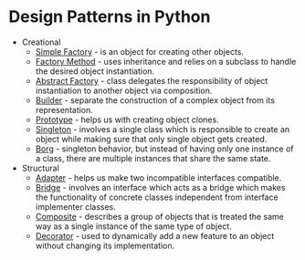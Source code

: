 # Design Patterns in Python

* Creational
    * [Simple Factory](creational/01_simple_factory) - is an object for creating other objects.
    * [Factory Method](creational/02_factory_method) -  uses inheritance and relies on a subclass to handle the desired object instantiation.
    * [Abstract Factory](creational/03_abstract_factory) - class delegates the responsibility of object instantiation to another object via composition.
    * [Builder](creational/04_builder) - separate the construction of a complex object from its representation.
    * [Prototype](creational/05_prototype) - helps us with creating object clones.
    * [Singleton](creational/06_singleton) - involves a single class which is responsible to create an object while making sure that only single object gets created.
    * [Borg](creational/07_borg) - singleton behavior, but instead of having only one instance
of a class, there are multiple instances that share the same state.
* Structural
    * [Adapter](structural/01_adapter) - helps us make two incompatible interfaces compatible.
    * [Bridge](structural/02_bridge) - involves an interface which acts as a bridge which makes the functionality of concrete classes independent from interface implementer classes.
    * [Composite](structural/03_composite) - describes a group of objects that is treated the same way as a single instance of the same type of object.
    * [Decorator](structural/04_decorator) - used to dynamically add a new feature to an object without changing its implementation.